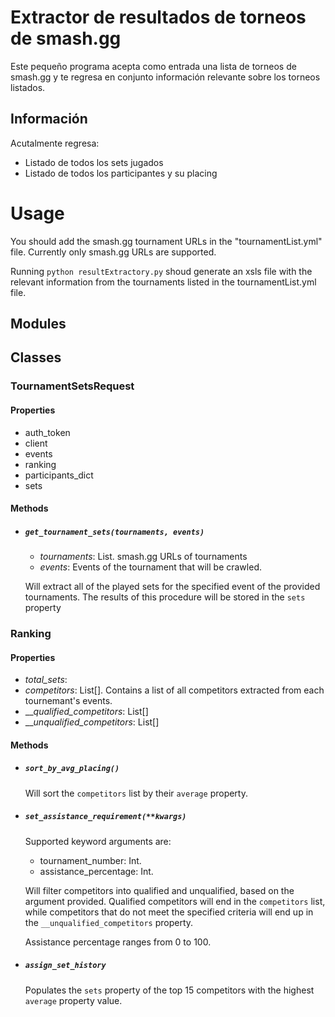 # Extractor de resultados de torneos de smash.gg
Este pequeño programa acepta como entrada una lista de torneos de smash.gg
y te regresa en conjunto información relevante sobre los torneos listados.

## Información
Acutalmente regresa:
* Listado de todos los sets jugados
* Listado de todos los participantes y su placing

# Usage

You should add the smash.gg tournament URLs in the "tournamentList.yml" file.
Currently only smash.gg URLs are supported.

Running ```python resultExtractory.py``` shoud generate an xsls file with the relevant information
from the tournaments listed in the tournamentList.yml file.

## Modules


## Classes

### TournamentSetsRequest
#### Properties
- auth_token
- client
- events
- ranking
- participants_dict
- sets
#### Methods
- ##### ```get_tournament_sets(tournaments, events)```
  - _tournaments_: List. smash.gg URLs of tournaments
  - _events_: Events of the tournament that will be crawled.

  Will extract all of the played sets for the specified event of the provided tournaments.
  The results of this procedure will be stored in the ```sets``` property


### Ranking
#### Properties
- _total_sets_:
- _competitors_: List[]. Contains a list of all competitors extracted from each tournemant's events.
- ___qualified_competitors_: List[]
- ___unqualified_competitors_: List[]

#### Methods
- ##### ```sort_by_avg_placing()```
  Will sort the ```competitors``` list by their ```average``` property.

- ##### ```set_assistance_requirement(**kwargs)```
  Supported keyword arguments are:
  - tournament_number: Int.
  - assistance_percentage: Int.

  Will filter competitors into qualified and unqualified, based on the argument provided.
  Qualified competitors will end in the ```competitors``` list, while competitors that do not meet the specified
  criteria will end up in the ```__unqualified_competitors``` property.
  
  Assistance percentage ranges from 0 to 100.

- ##### ```assign_set_history```

  Populates the ```sets``` property of the top 15 competitors with the highest ```average``` property value.



